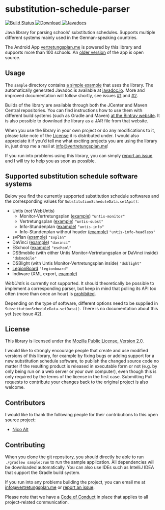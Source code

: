 # substitution-schedule-parser
[![Build Status](https://travis-ci.org/johan12345/substitution-schedule-parser.svg?branch=master)](https://travis-ci.org/johan12345/substitution-schedule-parser)[ ![Download](https://api.bintray.com/packages/johan12345/maven/substitution-schedule-parser/images/download.svg) ](https://bintray.com/johan12345/maven/substitution-schedule-parser/_latestVersion)[![Javadocs](https://www.javadoc.io/badge/me.vertretungsplan/parser.svg)](https://www.javadoc.io/doc/me.vertretungsplan/parser)

Java library for parsing schools' substitution schedules. Supports multiple different systems mainly used in the German-speaking countries.

The Android App [vertretungsplan.me](https://vertretungsplan.me) is powered by this library and supports more than 100 schools. An [older version](https://github.com/johan12345/vertretungsplan) of the app is open source.

## Usage
The `sample` directory contains [a simple example](https://github.com/johan12345/substitution-schedule-parser/blob/master/sample/src/main/java/me/vertretungsplan/sample/Sample.java) that uses the library. The automatically generated Javadoc is available at [javadoc.io](https://www.javadoc.io/doc/me.vertretungsplan/parser). More and improved documentation will follow shortly, see issues [#1](https://github.com/johan12345/substitution-schedule-parser/issues/1) and [#2](https://github.com/johan12345/substitution-schedule-parser/issues/2).

Builds of the library are available through both the JCenter and Maven Central repositories. You can find instructions
how to use them with different build systems (such as Gradle and Maven)
[at the Bintray website](https://bintray.com/johan12345/maven/substitution-schedule-parser/_latestVersion). It is
also possible to download the library as a JAR file from that website.

When you use the library in your own project or do any modifications to it, please take note of the
[License](#license) it is distributed under. I would also appreciate it if you'd tell me what exciting projects you
are using the library in, just drop me a mail at info@vertretungsplan.me!

If you run into problems using this library, you can simply
[report an issue](https://github.com/johan12345/substitution-schedule-parser/issues/new) and I will try to help you
as soon as possible.

## Supported substitution schedule software systems
Below you find the currently supported substitution schedule softwares and the corresponding values for `SubstitutionScheduleData.setApi()`:

* Untis (*not* WebUntis)
  * Monitor-Vertretungsplan ([example](http://vertretung.lornsenschule.de/schueler/subst_001.htm)) `"untis-monitor"`
  * Vertretungsplan ([example](http://www.jkg-stuttgart.de/jkgdata/vertretungsplan/sa3.htm)) `"untis-subst"`
  * Info-Stundenplan ([example](http://www.akg-bensheim.de/akgweb2011/content/Vertretung/default.htm)) `"untis-info"`
  * Info-Stundenplan without header ([example](http://www.egwerther.de/vertretungsplan/w00000.htm)) `"untis-info-headless"`
* svPlan ([example](http://www.ratsschule.de/Vplan/PH_heute.htm)) `"svplan"`
* DaVinci ([example](http://hochtaunusschule.de/hts-vertretungsplan/)) `"davinci"`
* ESchool ([example](http://eschool.topackt.com/?wp=d7406384445ce1fc9409bc90f95ccef5&go=vplan&content=x1)) `"eschool"`
* DSBmobile (with either Untis Monitor-Vertretungsplan or DaVinci inside) `"dsbmobile"`
* DSBlight (with Untis Monitor-Vertretungsplan inside) `"dsblight"`
* [LegionBoard](https://legionboard.github.io) `"legionboard"`
* Indiware (XML export, [example](http://burg-gymnasiumwettin.de/sites/schule/plan/mo.xml))

*WebUntis* is currently not supported. It should theoretically be possible to implement a corresponding parser, but keep in mind that polling its API too often (more than once an hour) is [prohibited](http://www.grupet.at/phpBB3/viewtopic.php?f=2&t=5643#p15568).

Depending on the type of software, different options need to be supplied in `SubstitutionScheduleData.setData()`. There is no documentation about this yet (see issue #2).

## License
This library is licensed under the [Mozilla Public License, Version 2.0](https://www.mozilla.org/en-US/MPL/2.0/).

I would like to strongly encourage people that create and use modified versions of this library, for example by fixing
bugs or adding support for a new substitution schedule software, to publish the changed source code no matter if the
resulting product is released in executable form or not (e.g. by only being run on a web server or your own computer),
even though this is only required by the terms of the license in the first case. Submitting Pull requests to
contribute your changes back to the original project is also welcome.

## Contributors
I would like to thank the following people for their contributions to this open source project:
- [Nico Alt](https://github.com/AltNico)

## Contributing
When you clone the git repository, you should directly be able to run `./gradlew sample:run` to run the sample application. All dependencies will be downloaded automatically. You can also use IDEs such as IntelliJ IDEA that support the Gradle build system.

If you run into any problems building the project, you can email me at info@vertretungsplan.me or
[report an issue](https://github.com/johan12345/substitution-schedule-parser/issues/new).

Please note that we have a [Code of Conduct](https://github.com/johan12345/substitution-schedule-parser/blob/master/CODE_OF_CONDUCT.md)
in place that applies to all project-related communication.
